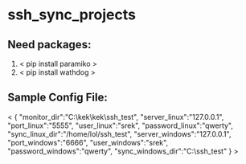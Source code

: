 # ssh_sync_projects

## Need packages:
1. < pip install paramiko >
2. < pip install wathdog >

## Sample Config File:
< {
  "monitor_dir":"C:\\kek\\kek\\ssh_test",
  "server_linux":"127.0.0.1",
  "port_linux":"5555",
  "user_linux":"srek",
  "password_linux":"qwerty",
  "sync_linux_dir":"/home/lol/ssh_test",
  "server_windows":"127.0.0.1",
  "port_windows":"6666",
  "user_windows":"srek",
  "password_windows":"qwerty",
  "sync_windows_dir":"C:\\ssh_test"
} >


